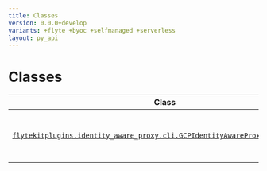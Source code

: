 ```yaml
---
title: Classes
version: 0.0.0+develop
variants: +flyte +byoc +selfmanaged +serverless
layout: py_api
---
```


# Classes

| Class | Description |
|-|-|
| [`flytekitplugins.identity_aware_proxy.cli.GCPIdentityAwareProxyAuthenticator`](../packages/flytekitplugins.identity_aware_proxy.cli#flytekitpluginsidentity_aware_proxycligcpidentityawareproxyauthenticator) |This Authenticator encapsulates the entire OAauth 2. |
